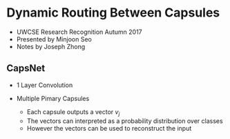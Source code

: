 # Dynamic Routing Between Capsules

- UWCSE Research Recognition Autumn 2017
- Presented by Minjoon Seo
- Notes by Joseph Zhong

## CapsNet

- 1 Layer Convolution

- Multiple Pimary Capsules

  - Each capsule outputs a vector $v_j$ 
  - The vectors can interpreted as a probability distribution over classes
  - However the vectors can be used to reconstruct the input

  ​

